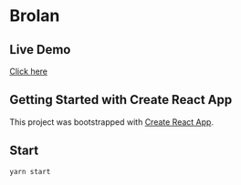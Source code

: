 # Brolan

## Live Demo

[Click here](https://brolan.damien-mathieu.fr/) 

## Getting Started with Create React App

This project was bootstrapped with [Create React App](https://github.com/facebook/create-react-app).

## Start 

`yarn start`

